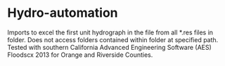 # Hydro-automation
Imports to excel the first unit hydrograph in the file from all *.res files in folder. Does not access folders contained within folder at specified path. Tested with southern California Advanced Engineering Software (AES) Floodscx 2013 for Orange and Riverside Counties.
